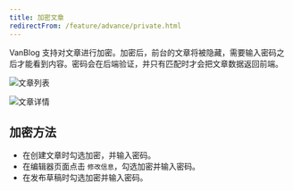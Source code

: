 ```yaml
---
title: 加密文章
redirectFrom: /feature/advance/private.html
---
```


VanBlog 支持对文章进行加密。加密后，前台的文章将被隐藏，需要输入密码之后才能看到内容。密码会在后端验证，并只有匹配时才会把文章数据返回前端。

![文章列表](https://pic.mereith.com/img/a694826dd1a45976cc652087640c41c1.clipboard-2022-08-16.png)

![文章详情](https://pic.mereith.com/img/fad60a38e0d6819bfe6089108fe4142a.clipboard-2022-08-16.png)

## 加密方法

- 在创建文章时勾选加密，并输入密码。
- 在编辑器页面点击 `修改信息`，勾选加密并输入密码。
- 在发布草稿时勾选加密并输入密码。
